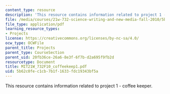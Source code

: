 ```yaml
---
content_type: resource
description: 'This resource contains information related to project 1 - coffee keeper. '
file: /media/courses/21w-732-science-writing-and-new-media-fall-2010/5b62c0fec1cb7b1f1633fdc19343bf5a_MIT21W_732F10_coffeekeep1.pdf
file_type: application/pdf
learning_resource_types:
- Projects
license: https://creativecommons.org/licenses/by-nc-sa/4.0/
ocw_type: OCWFile
parent_title: Projects
parent_type: CourseSection
parent_uid: 20fb36ce-26a6-8e3f-6f7b-d2a695f9fb2d
resourcetype: Document
title: MIT21W_732F10_coffeekeep1.pdf
uid: 5b62c0fe-c1cb-7b1f-1633-fdc19343bf5a
---
```

This resource contains information related to project 1 - coffee keeper. 
